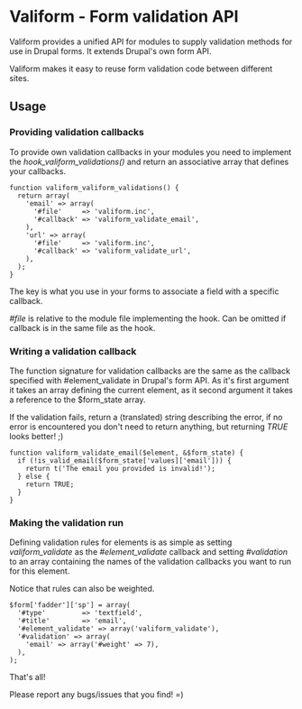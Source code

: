 Valiform - Form validation API
==============================
Valiform provides a unified API for modules to supply validation methods for use in Drupal forms. It extends Drupal's own form API.

Valiform makes it easy to reuse form validation code between different sites.

Usage
------------------------------
### Providing validation callbacks
To provide own validation callbacks in your modules you need to implement the *hook\_valiform\_validations()* and return an associative array that defines your callbacks.

    function valiform_valiform_validations() {
      return array(
        'email' => array(
          '#file'     => 'valiform.inc',
          '#callback' => 'valiform_validate_email',
        ),
        'url' => array(
          '#file'     => 'valiform.inc',
          '#callback' => 'valiform_validate_url',
        ),
      );
    }

The key is what you use in your forms to associate a field with a specific callback.

*#file* is relative to the module file implementing the hook. Can be omitted if callback is in the same file as the hook.

### Writing a validation callback
The function signature for validation callbacks are the same as the callback specified with #element\_validate in Drupal's form API. As it's first argument it takes an array defining the current element, as it second argument it takes a reference to the $form\_state array.

If the validation fails, return a (translated) string describing the error, if no error is encountered you don't need to return anything, but returning *TRUE* looks better! ;)

    function valiform_validate_email($element, &$form_state) {
      if (!is_valid_email($form_state['values]['email'])) {
        return t('The email you provided is invalid!');
      } else {
        return TRUE;
      }
    }

### Making the validation run
Defining validation rules for elements is as simple as setting *valiform_validate* as the *#element_validate* callback and setting *#validation* to an array containing the names of the validation callbacks you want to run for this element.

Notice that rules can also be weighted.

    $form['fadder']['sp'] = array(
      '#type'         => 'textfield',
      '#title'        => 'email',
      '#element_validate' => array('valiform_validate'),
      '#validation' => array(
        'email' => array('#weight' => 7),
      ),
    );

That's all!

Please report any bugs/issues that you find! =)